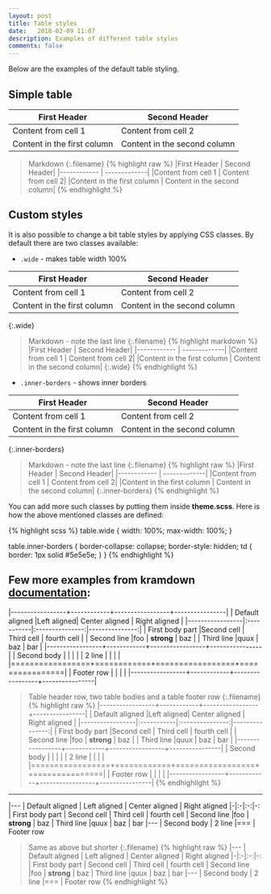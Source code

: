 ```yaml
---
layout: post
title: Table styles
date:   2018-02-09 11:07
description: Examples of different table styles
comments: false
---
```


Below are the examples of the default table styling.

## Simple table

|First Header | Second Header|
|------------ | -------------|
|Content from cell 1 | Content from cell 2|
|Content in the first column | Content in the second column|

>Markdown
{:.filename}
{% highlight raw %}
|First Header | Second Header|
|------------ | -------------|
|Content from cell 1 | Content from cell 2|
|Content in the first column | Content in the second column|
{% endhighlight %}

## Custom styles

It is also possible to change a bit table styles by applying CSS classes. By default there are two classes available:

 - `.wide` - makes table width 100%

|First Header | Second Header|
|------------ | -------------|
|Content from cell 1 | Content from cell 2|
|Content in the first column | Content in the second column|
{:.wide}

>Markdown - note the last line
{:.filename}
{% highlight markdown %}
|First Header | Second Header|
|------------ | -------------|
|Content from cell 1 | Content from cell 2|
|Content in the first column | Content in the second column|
{:.wide}
{% endhighlight %}

 - `.inner-borders` - shows inner borders

|First Header | Second Header|
|------------ | -------------|
|Content from cell 1 | Content from cell 2|
|Content in the first column | Content in the second column|
{:.inner-borders}

>Markdown - note the last line
{:.filename}
{% highlight raw %}
|First Header | Second Header|
|------------ | -------------|
|Content from cell 1 | Content from cell 2|
|Content in the first column | Content in the second column|
{:.inner-borders}
{% endhighlight %}

You can add more such classes by putting them inside **theme.scss**. Here is how the above mentioned classes are defined:

{% highlight scss %}
table.wide {
  width: 100%;
  max-width: 100%;
}

table.inner-borders {
  border-collapse: collapse;
  border-style: hidden;
  td {
    border: 1px solid #5e5e5e;
  }
}
{% endhighlight %}


## Few more examples from kramdown [documentation](https://kramdown.gettalong.org/syntax.html#tables):

|-----------------+------------+-----------------+----------------|
| Default aligned |Left aligned| Center aligned  | Right aligned  |
|-----------------|:-----------|:---------------:|---------------:|
| First body part |Second cell | Third cell      | fourth cell    |
| Second line     |foo         | **strong**      | baz            |
| Third line      |quux        | baz             | bar            |
|-----------------+------------+-----------------+----------------|
| Second body     |            |                 |                |
| 2 line          |            |                 |                |
|=================+============+=================+================|
| Footer row      |            |                 |                |
|-----------------+------------+-----------------+----------------|

>Table header row, two table bodies and a table footer row
{:.filename}
{% highlight raw %}
|-----------------+------------+-----------------+----------------|
| Default aligned |Left aligned| Center aligned  | Right aligned  |
|-----------------|:-----------|:---------------:|---------------:|
| First body part |Second cell | Third cell      | fourth cell    |
| Second line     |foo         | **strong**      | baz            |
| Third line      |quux        | baz             | bar            |
|-----------------+------------+-----------------+----------------|
| Second body     |            |                 |                |
| 2 line          |            |                 |                |
|=================+============+=================+================|
| Footer row      |            |                 |                |
|-----------------+------------+-----------------+----------------|
{% endhighlight %}

---

|---
| Default aligned | Left aligned | Center aligned | Right aligned
|-|:-|:-:|-:
| First body part | Second cell | Third cell | fourth cell
| Second line |foo | **strong** | baz
| Third line |quux | baz | bar
|---
| Second body
| 2 line
|===
| Footer row

>Same as above but shorter
{:.filename}
{% highlight raw %}
|---
| Default aligned | Left aligned | Center aligned | Right aligned
|-|:-|:-:|-:
| First body part | Second cell | Third cell | fourth cell
| Second line |foo | **strong** | baz
| Third line |quux | baz | bar
|---
| Second body
| 2 line
|===
| Footer row
{% endhighlight %}
